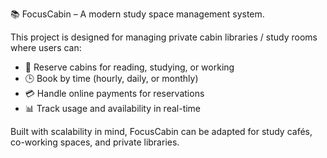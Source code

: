 📚 FocusCabin – A modern study space management system.  

This project is designed for managing private cabin libraries / study rooms where users can:
- 📖 Reserve cabins for reading, studying, or working
- 🕒 Book by time (hourly, daily, or monthly)
- 💳 Handle online payments for reservations
- 📊 Track usage and availability in real-time

Built with scalability in mind, FocusCabin can be adapted for study cafés, co-working spaces, and private libraries.